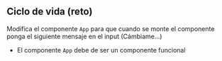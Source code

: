 ## Ciclo de vida (reto)

Modifica el componente `App` para que cuando se monte el componente ponga el
siguiente mensaje en el input (Cámbiame...)

- El componente `App` debe de ser un componente funcional
